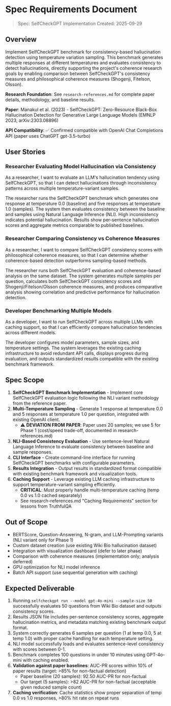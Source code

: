 # Spec Requirements Document

> Spec: SelfCheckGPT Implementation
> Created: 2025-09-29

## Overview

Implement SelfCheckGPT benchmark for consistency-based hallucination detection using temperature variation sampling. This benchmark generates multiple responses at different temperatures and evaluates consistency to detect hallucinations, directly supporting the project's coherence research goals by enabling comparison between SelfCheckGPT's consistency measures and philosophical coherence measures (Shogenji, Fitelson, Olsson).

**Research Foundation**: See `research-references.md` for complete paper details, methodology, and baseline results.

**Paper**: Manakul et al. (2023) - SelfCheckGPT: Zero-Resource Black-Box Hallucination Detection for Generative Large Language Models (EMNLP 2023, arXiv:2303.08896)

**API Compatibility**: ✅ Confirmed compatible with OpenAI Chat Completions API (paper uses ChatGPT gpt-3.5-turbo)

## User Stories

### Researcher Evaluating Model Hallucination via Consistency

As a researcher, I want to evaluate an LLM's hallucination tendency using SelfCheckGPT, so that I can detect hallucinations through inconsistency patterns across multiple temperature-variant samples.

The researcher runs the SelfCheckGPT benchmark which generates one response at temperature 0.0 (baseline) and five responses at temperature 1.0 (samples). The system then evaluates consistency between the baseline and samples using Natural Language Inference (NLI). High inconsistency indicates potential hallucination. Results show per-sentence hallucination scores and aggregate metrics comparable to published baselines.

### Researcher Comparing Consistency vs Coherence Measures

As a researcher, I want to compare SelfCheckGPT consistency scores with philosophical coherence measures, so that I can determine whether coherence-based detection outperforms sampling-based methods.

The researcher runs both SelfCheckGPT evaluation and coherence-based analysis on the same dataset. The system generates multiple samples per question, calculates both SelfCheckGPT consistency scores and Shogenji/Fitelson/Olsson coherence measures, and produces comparative analysis showing correlation and predictive performance for hallucination detection.

### Developer Benchmarking Multiple Models

As a developer, I want to run SelfCheckGPT across multiple LLMs with caching support, so that I can efficiently compare hallucination tendencies across different models.

The developer configures model parameters, sample sizes, and temperature settings. The system leverages the existing caching infrastructure to avoid redundant API calls, displays progress during evaluation, and outputs standardized results compatible with the existing benchmark framework.

## Spec Scope

1. **SelfCheckGPT Benchmark Implementation** - Implement core SelfCheckGPT evaluation logic following the NLI variant methodology from the reference paper.
2. **Multi-Temperature Sampling** - Generate 1 response at temperature 0.0 and 5 responses at temperature 1.0 per question, integrated with existing OpenAI client.
   - ⚠️ **DEVIATION FROM PAPER**: Paper uses 20 samples; we use 5 for Phase 1 (cost/speed trade-off, documented in research-references.md)
3. **NLI-Based Consistency Evaluation** - Use sentence-level Natural Language Inference to evaluate consistency between baseline and sample responses.
4. **CLI Interface** - Create command-line interface for running SelfCheckGPT benchmarks with configurable parameters.
5. **Results Integration** - Output results in standardized format compatible with existing benchmark framework and visualization tools.
6. **Caching Support** - Leverage existing LLM caching infrastructure to support temperature-variant sampling efficiently.
   - **CRITICAL**: Must properly handle multi-temperature caching (temp 0.0 vs 1.0 cached separately)
   - See research-references.md "Caching Requirements" section for lessons from TruthfulQA

## Out of Scope

- BERTScore, Question-Answering, N-gram, and LLM-Prompting variants (NLI variant only for Phase 1)
- Custom dataset creation (use existing Wiki Bio hallucination dataset)
- Integration with visualization dashboard (defer to later phase)
- Comparison with coherence measures (implementation only; analysis deferred)
- GPU optimization for NLI model inference
- Batch API support (use sequential generation with caching)

## Expected Deliverable

1. Running `selfcheckgpt run --model gpt-4o-mini --sample-size 50` successfully evaluates 50 questions from Wiki Bio dataset and outputs consistency scores.
2. Results JSON file includes per-sentence consistency scores, aggregate hallucination metrics, and metadata matching existing benchmark output format.
3. System correctly generates 6 samples per question (1 at temp 0.0, 5 at temp 1.0) with proper cache handling for each temperature setting.
4. NLI model successfully loads and evaluates sentence-level consistency with scores between 0-1.
5. Benchmark completes 100 questions in under 10 minutes using GPT-4o-mini with caching enabled.
6. **Validation against paper baselines**: AUC-PR scores within 10% of paper results (target: >85% for non-factual detection)
   - Paper baseline (20 samples): 92.50 AUC-PR for non-factual
   - Our target (5 samples): >82 AUC-PR for non-factual (acceptable given reduced sample count)
7. **Caching verification**: Cache statistics show proper separation of temp 0.0 vs 1.0 responses, >80% hit rate on repeat runs
